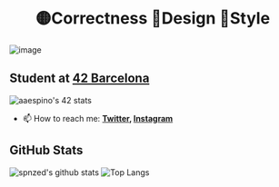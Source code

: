 <h1 align="center">🟡Correctness 🔴Design 🔵Style</h1>

![image](https://user-images.githubusercontent.com/95354392/165802804-c3a4a70c-fac1-466b-ae93-d87116dd579b.png)

## Student at [42 Barcelona](https://www.42barcelona.com/es/)
![aaespino's 42 stats](https://badge42.vercel.app/api/v2/cl2j116av002509mh2pt2de29/stats?cursusId=21&coalitionId=205)

- 📫 How to reach me:
  **[Twitter](https://twitter.com/spnzed), [Instagram](https://www.instagram.com/spnzed/)**

## GitHub Stats
![spnzed's github stats](https://github-readme-stats.vercel.app/api?username=spnzed&show_icons=true&hide_border=true&theme=dark)
![Top Langs](https://github-readme-stats.vercel.app/api/top-langs/?username=spnzed&layout=compact&theme=dark&hide_border=true)

